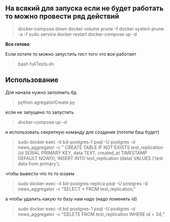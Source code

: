 ## На всякий для запуска если не будет работать то можно провести ряд действий
> docker-compose down
> docker volume prune -f
> docker system prune -a -f
> sudo service docker restart
> docker-compose up -d

**Все готово**

Если хотите то можно запустить тест того что все работает
> bash fullTests.sh

## Использование

Для начала нужно заполнить бд
> python agregatorCreate.py

если не запущено то запустить 
> docker-compose up -d

и использовать секретную команду для создания (пототм баш будет)
> sudo docker exec -it bd-postgres-1 psql -U postgres -d news_aggregator -c "
  CREATE TABLE IF NOT EXISTS test_replication (id SERIAL PRIMARY KEY, data TEXT, created_at TIMESTAMP DEFAULT NOW());
  INSERT INTO test_replication (data) VALUES ('test data from primary');

чтобы вывести что то то юзаем
> sudo docker exec -it bd-postgres-replica psql -U postgres -d news_aggregator -c "SELECT * FROM test_replication;"

а чтобы удалить какую то базу нам надо (надо поменять id)
> sudo docker exec -it bd-postgres-1 psql -U postgres -d news_aggregator -c "DELETE FROM test_replication WHERE id = 34;"